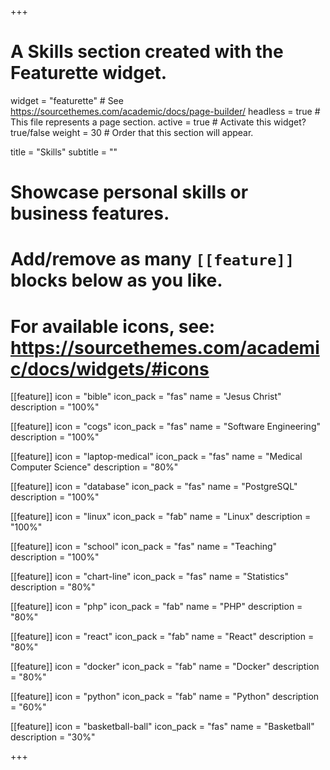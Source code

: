 +++
# A Skills section created with the Featurette widget.
widget = "featurette"  # See https://sourcethemes.com/academic/docs/page-builder/
headless = true  # This file represents a page section.
active = true  # Activate this widget? true/false
weight = 30  # Order that this section will appear.

title = "Skills"
subtitle = ""

# Showcase personal skills or business features.
# 
# Add/remove as many `[[feature]]` blocks below as you like.
# 
# For available icons, see: https://sourcethemes.com/academic/docs/widgets/#icons

[[feature]]
  icon = "bible"
  icon_pack = "fas"
  name = "Jesus Christ"
  description = "100%"

[[feature]]
  icon = "cogs"
  icon_pack = "fas"
  name = "Software Engineering"
  description = "100%"

[[feature]]
  icon = "laptop-medical"
  icon_pack = "fas"
  name = "Medical Computer Science"
  description = "80%"

[[feature]]
  icon = "database"
  icon_pack = "fas"
  name = "PostgreSQL"
  description = "100%" 

[[feature]]
  icon = "linux"
  icon_pack = "fab"
  name = "Linux"
  description = "100%"

[[feature]]
  icon = "school"
  icon_pack = "fas"
  name = "Teaching"
  description = "100%"

[[feature]]
  icon = "chart-line"
  icon_pack = "fas"
  name = "Statistics"
  description = "80%"

[[feature]]
  icon = "php"
  icon_pack = "fab"
  name = "PHP"
  description = "80%"

[[feature]]
  icon = "react"
  icon_pack = "fab"
  name = "React"
  description = "80%" 

[[feature]]
  icon = "docker"
  icon_pack = "fab"
  name = "Docker"
  description = "80%" 

[[feature]]
  icon = "python"
  icon_pack = "fab"
  name = "Python"
  description = "60%" 

[[feature]]
  icon = "basketball-ball"
  icon_pack = "fas"
  name = "Basketball"
  description = "30%"

+++
